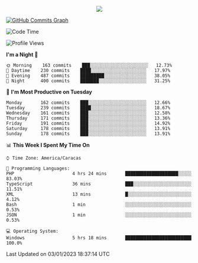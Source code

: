 <p align="center">
  <a href="http://www.github.com/thevacs">
    <img src="https://github-readme-streak-stats.herokuapp.com/?user=thevacs&stroke=ffffff&background=1c1917&ring=0891b2&fire=0891b2&currStreakNum=ffffff&currStreakLabel=0891b2&sideNums=ffffff&sideLabels=ffffff&dates=ffffff&hide_border=true" />
  </a>
  
  <a href="http://www.github.com/thevacs"><img src="https://github-readme-activity-graph.cyclic.app/graph?username=thevacs&bg_color=000000&color=ffffff&line=ff0000&point=ebebeb&area=true&hide_border=true" alt="GitHub Commits Graph" /></a>
  
</p>

<!--START_SECTION:waka-->
![Code Time](http://img.shields.io/badge/Code%20Time-995%20hrs%2057%20mins-blue)

![Profile Views](http://img.shields.io/badge/Profile%20Views-1-blue)

**I'm a Night 🦉** 

```text
🌞 Morning    163 commits    ███░░░░░░░░░░░░░░░░░░░░░░   12.73% 
🌆 Daytime    230 commits    ████░░░░░░░░░░░░░░░░░░░░░   17.97% 
🌃 Evening    487 commits    █████████░░░░░░░░░░░░░░░░   38.05% 
🌙 Night      400 commits    ███████░░░░░░░░░░░░░░░░░░   31.25%

```
📅 **I'm Most Productive on Tuesday** 

```text
Monday       162 commits    ███░░░░░░░░░░░░░░░░░░░░░░   12.66% 
Tuesday      239 commits    ████░░░░░░░░░░░░░░░░░░░░░   18.67% 
Wednesday    161 commits    ███░░░░░░░░░░░░░░░░░░░░░░   12.58% 
Thursday     171 commits    ███░░░░░░░░░░░░░░░░░░░░░░   13.36% 
Friday       191 commits    ███░░░░░░░░░░░░░░░░░░░░░░   14.92% 
Saturday     178 commits    ███░░░░░░░░░░░░░░░░░░░░░░   13.91% 
Sunday       178 commits    ███░░░░░░░░░░░░░░░░░░░░░░   13.91%

```


📊 **This Week I Spent My Time On** 

```text
⌚︎ Time Zone: America/Caracas

💬 Programming Languages: 
PHP                      4 hrs 24 mins       ████████████████████░░░░░   83.03% 
TypeScript               36 mins             ███░░░░░░░░░░░░░░░░░░░░░░   11.51% 
XML                      13 mins             █░░░░░░░░░░░░░░░░░░░░░░░░   4.12% 
Bash                     1 min               ░░░░░░░░░░░░░░░░░░░░░░░░░   0.53% 
JSON                     1 min               ░░░░░░░░░░░░░░░░░░░░░░░░░   0.53%

💻 Operating System: 
Windows                  5 hrs 18 mins       █████████████████████████   100.0%

```


 Last Updated on 03/01/2023 18:37:14 UTC
<!--END_SECTION:waka-->
